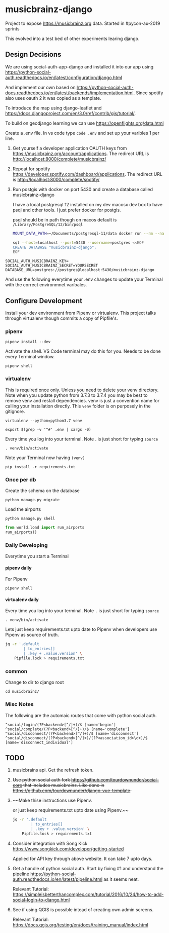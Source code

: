 # musicbrainz-django

Project to expose <https://musicbrainz.org> data. Started in #pycon-au-2019 sprints

This evolved into a test bed of other experiments learing django.

## Design Decisions

We are using social-auth-app-django and installed it into our app using <https://python-social-auth.readthedocs.io/en/latest/configuration/django.html>

And implement our own based on <https://python-social-auth-docs.readthedocs.io/en/latest/backends/implementation.html>. Since spotify also uses oauth 2 it was copied as a template.

To introduce the map using django-leaflet and <https://docs.djangoproject.com/en/3.0/ref/contrib/gis/tutorial/>.

To build on geodjango learning we can use <https://openflights.org/data.html>

Create a .env file. In vs code type `code .env` and set up your varibles 1 per line.

1. Get yourself a developer application OAUTH keys from <https://musicbrainz.org/account/applications>. The redirect URL is <http://localhost:8000/complete/musicbrainz/>

2. Repeat for spotify <https://developer.spotify.com/dashboard/applications>. The redirect URL is <http://localhost:8000/complete/spotify/>

3. Run postgis with docker on port 5430 and create a database called musicbrainz-django

    I have a local postgresql 12 installed on my dev macosx dev box to have psql and other tools. I just prefer docker for postgis.

    psql should be in path though on macos default is `/Library/PostgreSQL/12/bin/psql`

    ``` bash
    MOUNT_DATA_PATH=~/Documents/postgresql-11/data docker run --rm --name alpine-pg11-postgis2dot5 -p 5430:5432 -v $MOUNT_DATA_PATH:/var/lib/postgresql/data mdillon/postgis:11-alpine

    sql --host=localhost --port=5430 --username=postgres <<EOF
    CREATE DATABASE "musicbrainz-django";
    EOF
    ```

``` text
SOCIAL_AUTH_MUSICBRAINZ_KEY=
SOCIAL_AUTH_MUSICBRAINZ_SECRET=YOURSECRET
DATABASE_URL=postgres://postgres@localhost:5430/musicbrainz-django
```

And use the following everytime your .env changes to update your Terminal with the correct environmnet varibales.

## Configure Development

Install your dev environment from Pipenv or virtualenv. This project talks through virtualenv though commits a copy of Pipfile's.

### pipenv

``` shell
pipenv install --dev
```

Activate the shell. VS Code terminal may do this for you. Needs to be done every Terminal window.

``` shell
pipenv shell
```

### virtualenv

This is required once only. Unless you need to delete your venv directory. Note when you update python from 3.7.3 to 3.7.4 you may be best to remove venv and restall dependencies. venv is just a convention name for calling your installation directly. This `venv` folder is on purposely in the gitignore.

``` shell
virtualenv --python=python3.7 venv
```

``` shell
export $(grep -v '^#' .env | xargs -0)
```

Every time you log into your terminal. Note . is just short for typing `source`

``` shell
. venv/bin/activate
```

Note your Terminal now having `(venv)`

``` shell
pip install -r requirements.txt
```

### Once per db

Create the schema on the database

``` shell
python manage.py migrate
```

Load the airports

``` shell
python manage.py shell
```

``` python
from world.load import run_airports
run_airports()
```

### Daily Developing

Everytime you start a Terminal

#### pipenv daily

For Pipenv

``` shell
pipenv shell
```

#### virtualenv daily

Every time you log into your terminal. Note `.` is just short for typing `source`

``` shell
. venv/bin/activate
```

Lets just keep requirements.txt upto date to Pipenv when developers use Pipenv as source of truth.

``` sh
jq -r '.default
        | to_entries[]
        | .key + .value.version' \
    Pipfile.lock > requirements.txt
```

### common

Change to dir to django root

``` shell
cd musicbrainz/
```

### Misc Notes

The following are the automaic routes that come with python social auth.

``` text
^social/login/(?P<backend>[^/]+)/$ [name='begin']
^social/complete/(?P<backend>[^/]+)/$ [name='complete']
^social/disconnect/(?P<backend>[^/]+)/$ [name='disconnect']
^social/disconnect/(?P<backend>[^/]+)/(?P<association_id>\d+)/$ [name='disconnect_individual']
```

## TODO

1. musicbrains api. Get the refresh token.
2. ~~Use python social auth fork <https://github.com/tourdownunder/social-core> that includes musicbrainz. Like done in <https://github.com/tourdownunder/django-vue-template>.~~

3. ~~Make thise instructions use Pipenv.

    or just keep requirements.txt upto date using Pipenv.~~

    ``` sh
    jq -r '.default
            | to_entries[]
            | .key + .value.version' \
        Pipfile.lock > requirements.txt
    ```

4. Consider integration with Song Kick <https://www.songkick.com/developer/getting-started>

   Applied for API key through above website. It can take 7 upto days.

5. Get a handle of python social auth. Start by fixing #1 and understand the pipeline <https://python-social-auth.readthedocs.io/en/latest/pipeline.html> as it seems neat.

    Relevant Tutorial: <https://simpleisbetterthancomplex.com/tutorial/2016/10/24/how-to-add-social-login-to-django.html>

6. See if using QGIS is possible intead of creating own admin screens.

   Relevant Tutorial: <https://docs.qgis.org/testing/en/docs/training_manual/index.html>
